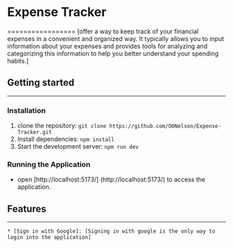 # Expense Tracker
=================
[offer a way to keep track of your financial expenses in a convenient and organized way. It typically allows you to input information about your expenses and provides tools for analyzing and categorizing this information to help you better understand your spending habits.]

## Getting started
-------------------

### Installation

1. clone the repository: `git clone https://github.com/OONelson/Expense-Tracker.git`
2. Install dependencies: `npm install`
3. Start the development server: `npm run dev`

### Running the Application

* open [http://localhost:5173/] (http://localhost:5173/) to access the application.



## Features
-----------

    * [Sign in with Google]: [Signing in with google is the only way to login into the application]
    
